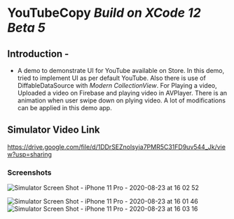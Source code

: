 # YouTubeCopy *Build on XCode 12 Beta 5*

## Introduction -
 - A demo to demonstrate UI for YouTube available on Store. In this demo, tried to implement UI as per default YouTube. Also there is use of DiffableDataSource with *Modern CollectionView*. For Playing a video, Uploaded a video on Firebase and  playing video in AVPlayer. There is an animation when user swipe down on plying video. A lot of modifications can be applied in this demo app. 

## Simulator Video Link
   https://drive.google.com/file/d/1DDrSEZnolsyia7PMR5C31FD9uv544_Jk/view?usp=sharing

### Screenshots

![Simulator Screen Shot - iPhone 11 Pro - 2020-08-23 at 16 02 52](https://user-images.githubusercontent.com/2304583/90980221-6dca1900-e55a-11ea-98d8-ce27d7b7368c.png)

![Simulator Screen Shot - iPhone 11 Pro - 2020-08-23 at 16 01 46](https://user-images.githubusercontent.com/2304583/90980227-77538100-e55a-11ea-99a7-893b33302ae1.png)
![Simulator Screen Shot - iPhone 11 Pro - 2020-08-23 at 16 03 16](https://user-images.githubusercontent.com/2304583/90980232-7c183500-e55a-11ea-93c0-7d481048bf90.png)
